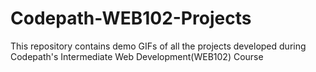# Codepath-WEB102-Projects
This repository contains demo GIFs of all the projects developed during Codepath's Intermediate Web Development(WEB102) Course
